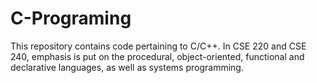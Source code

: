 # C-Programing
This repository contains code pertaining to C/C++.
In CSE 220 and CSE 240, emphasis is put on the procedural, object-oriented, functional and declarative languages, as well as systems programming.
